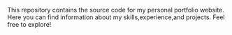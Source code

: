 This repository contains the source code for my personal portfolio website. Here you can find information about my skills,experience,and projects.
Feel free to explore!

